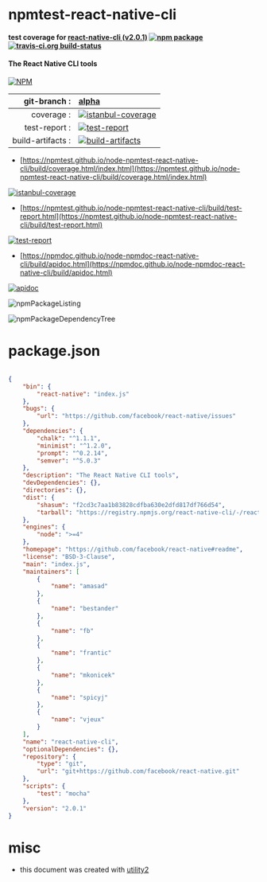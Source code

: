 # npmtest-react-native-cli

#### test coverage for  [react-native-cli (v2.0.1)](https://github.com/facebook/react-native#readme)  [![npm package](https://img.shields.io/npm/v/npmtest-react-native-cli.svg?style=flat-square)](https://www.npmjs.org/package/npmtest-react-native-cli) [![travis-ci.org build-status](https://api.travis-ci.org/npmtest/node-npmtest-react-native-cli.svg)](https://travis-ci.org/npmtest/node-npmtest-react-native-cli)

#### The React Native CLI tools

[![NPM](https://nodei.co/npm/react-native-cli.png?downloads=true&downloadRank=true&stars=true)](https://www.npmjs.com/package/react-native-cli)

| git-branch : | [alpha](https://github.com/npmtest/node-npmtest-react-native-cli/tree/alpha)|
|--:|:--|
| coverage : | [![istanbul-coverage](https://npmtest.github.io/node-npmtest-react-native-cli/build/coverage.badge.svg)](https://npmtest.github.io/node-npmtest-react-native-cli/build/coverage.html/index.html)|
| test-report : | [![test-report](https://npmtest.github.io/node-npmtest-react-native-cli/build/test-report.badge.svg)](https://npmtest.github.io/node-npmtest-react-native-cli/build/test-report.html)|
| build-artifacts : | [![build-artifacts](https://npmtest.github.io/node-npmtest-react-native-cli/glyphicons_144_folder_open.png)](https://github.com/npmtest/node-npmtest-react-native-cli/tree/gh-pages/build)|

- [https://npmtest.github.io/node-npmtest-react-native-cli/build/coverage.html/index.html](https://npmtest.github.io/node-npmtest-react-native-cli/build/coverage.html/index.html)

[![istanbul-coverage](https://npmtest.github.io/node-npmtest-react-native-cli/build/screenCapture.buildCi.browser.%252Ftmp%252Fbuild%252Fcoverage.lib.html.png)](https://npmtest.github.io/node-npmtest-react-native-cli/build/coverage.html/index.html)

- [https://npmtest.github.io/node-npmtest-react-native-cli/build/test-report.html](https://npmtest.github.io/node-npmtest-react-native-cli/build/test-report.html)

[![test-report](https://npmtest.github.io/node-npmtest-react-native-cli/build/screenCapture.buildCi.browser.%252Ftmp%252Fbuild%252Ftest-report.html.png)](https://npmtest.github.io/node-npmtest-react-native-cli/build/test-report.html)

- [https://npmdoc.github.io/node-npmdoc-react-native-cli/build/apidoc.html](https://npmdoc.github.io/node-npmdoc-react-native-cli/build/apidoc.html)

[![apidoc](https://npmdoc.github.io/node-npmdoc-react-native-cli/build/screenCapture.buildCi.browser.%252Ftmp%252Fbuild%252Fapidoc.html.png)](https://npmdoc.github.io/node-npmdoc-react-native-cli/build/apidoc.html)

![npmPackageListing](https://npmtest.github.io/node-npmtest-react-native-cli/build/screenCapture.npmPackageListing.svg)

![npmPackageDependencyTree](https://npmtest.github.io/node-npmtest-react-native-cli/build/screenCapture.npmPackageDependencyTree.svg)



# package.json

```json

{
    "bin": {
        "react-native": "index.js"
    },
    "bugs": {
        "url": "https://github.com/facebook/react-native/issues"
    },
    "dependencies": {
        "chalk": "^1.1.1",
        "minimist": "^1.2.0",
        "prompt": "^0.2.14",
        "semver": "^5.0.3"
    },
    "description": "The React Native CLI tools",
    "devDependencies": {},
    "directories": {},
    "dist": {
        "shasum": "f2cd3c7aa1b83828cdfba630e2dfd817df766d54",
        "tarball": "https://registry.npmjs.org/react-native-cli/-/react-native-cli-2.0.1.tgz"
    },
    "engines": {
        "node": ">=4"
    },
    "homepage": "https://github.com/facebook/react-native#readme",
    "license": "BSD-3-Clause",
    "main": "index.js",
    "maintainers": [
        {
            "name": "amasad"
        },
        {
            "name": "bestander"
        },
        {
            "name": "fb"
        },
        {
            "name": "frantic"
        },
        {
            "name": "mkonicek"
        },
        {
            "name": "spicyj"
        },
        {
            "name": "vjeux"
        }
    ],
    "name": "react-native-cli",
    "optionalDependencies": {},
    "repository": {
        "type": "git",
        "url": "git+https://github.com/facebook/react-native.git"
    },
    "scripts": {
        "test": "mocha"
    },
    "version": "2.0.1"
}
```



# misc
- this document was created with [utility2](https://github.com/kaizhu256/node-utility2)
